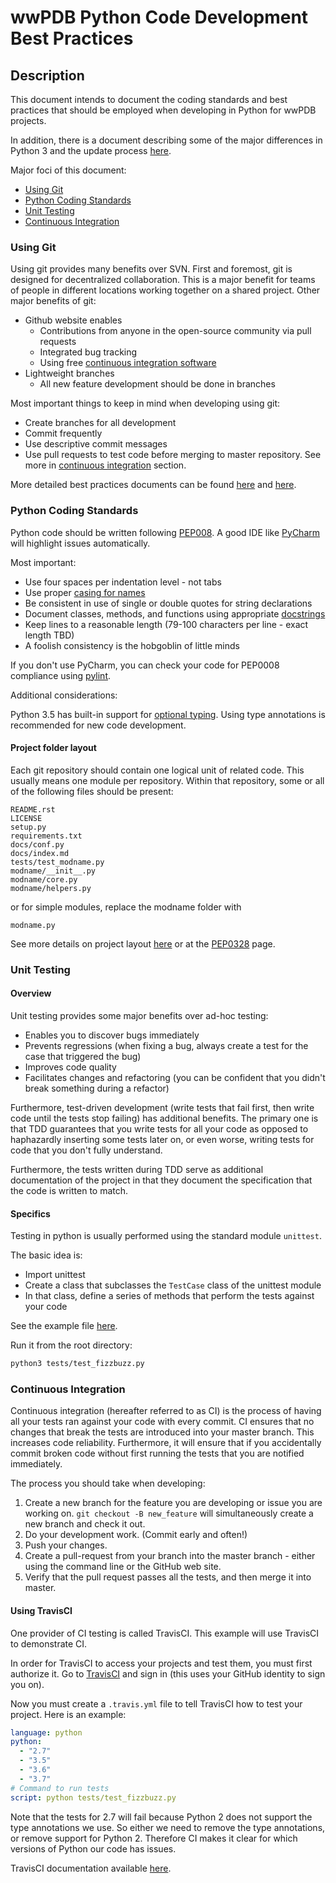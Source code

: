 # wwPDB Python Code Development Best Practices

## Description

This document intends to document the coding standards and best practices that
should be employed when developing in Python for wwPDB projects.

In addition, there is a document describing some of the major differences in
Python 3 and the update process [here](docs/2to3.md).

Major foci of this document:

* [Using Git](#using-git)
* [Python Coding Standards](#python-coding-standards)
* [Unit Testing](#unit-testing)
* [Continuous Integration](#continuous-integration)

### Using Git

Using git provides many benefits over SVN. First and foremost, git is designed for
decentralized collaboration. This is a major benefit for teams of people in different
locations working together on a shared project. Other major benefits of git:

* Github website enables
  * Contributions from anyone in the open-source community via pull requests
  * Integrated bug tracking
  * Using free [continuous integration software](#continuous-integration)
* Lightweight branches
  * All new feature development should be done in branches
  
Most important things to keep in mind when developing using git:

* Create branches for all development
* Commit frequently
* Use descriptive commit messages
* Use pull requests to test code before merging to master repository. See 
more in [continuous integration](#continuous-integration) section.

More detailed best practices documents can be found [here](https://sethrobertson.github.io/GitBestPractices/)
and [here](https://www.git-tower.com/learn/git/ebook/en/command-line/appendix/best-practices).

### Python Coding Standards

Python code should be written following [PEP008](https://www.python.org/dev/peps/pep-0008/). A good IDE like
[PyCharm](https://www.jetbrains.com/pycharm/) will highlight issues automatically.

Most important:

* Use four spaces per indentation level - not tabs
* Use proper [casing for names](https://www.python.org/dev/peps/pep-0008/#prescriptive-naming-conventions)
* Be consistent in use of single or double quotes for string declarations
* Document classes, methods, and functions using appropriate [docstrings](https://www.python.org/dev/peps/pep-0257/)
* Keep lines to a reasonable length (79-100 characters per line - exact length TBD)
* A foolish consistency is the hobgoblin of little minds

If you don't use PyCharm, you can check your code for PEP0008 compliance using [pylint](https://www.pylint.org/).

Additional considerations:

Python 3.5 has built-in support for [optional typing](https://docs.python.org/3/library/typing.html).
Using type annotations is recommended for new code development.

#### Project folder layout

Each git repository should contain one logical unit of related code. This usually means one module
per repository. Within that repository, some or all of the following files should be present:

```
README.rst
LICENSE
setup.py
requirements.txt
docs/conf.py
docs/index.md
tests/test_modname.py
modname/__init__.py
modname/core.py
modname/helpers.py
```

or for simple modules, replace the modname folder with

```
modname.py
```

See more details on project layout [here](http://docs.python-guide.org/en/latest/writing/structure/) 
or at the [PEP0328](https://www.python.org/dev/peps/pep-0328/) page.


### Unit Testing


#### Overview

Unit testing provides some major benefits over ad-hoc testing:

* Enables you to discover bugs immediately
* Prevents regressions (when fixing a bug, always create a test for the case that triggered the bug)
* Improves code quality
* Facilitates changes and refactoring (you can be confident that you didn't break something during a refactor)

Furthermore, test-driven development (write tests that fail first, then write code until the tests stop failing)
has additional benefits. The primary one is that TDD guarantees that you write tests for all your code as opposed
to haphazardly inserting some tests later on, or even worse, writing tests for code that you don't fully understand.

Furthermore, the tests written during TDD serve as additional documentation of the project in that they
document the specification that the code is written to match.

#### Specifics

Testing in python is usually performed using the standard module `unittest`.

The basic idea is:

* Import unittest
* Create a class that subclasses the `TestCase` class of the unittest module
* In that class, define a series of methods that perform the tests against your code

See the example file [here](tests/test_fizzbuzz.py).

Run it from the root directory:

```bash
python3 tests/test_fizzbuzz.py
```

### Continuous Integration

Continuous integration (hereafter referred to as CI) is the process of having all your tests
ran against your code with every commit. CI ensures that no changes that break the tests
are introduced into your master branch. This increases code reliability. Furthermore, it will
ensure that if you accidentally commit broken code without first running the tests that you
are notified immediately.

The process you should take when developing:

1. Create a new branch for the feature you are developing or issue you are working on. `git checkout -B new_feature`
 will simultaneously create a new branch and check it out.
2. Do your development work. (Commit early and often!)
3. Push your changes.
4. Create a pull-request from your branch into the master branch - either using the command line or the
 GitHub web site.
5. Verify that the pull request passes all the tests, and then merge it into master.

#### Using TravisCI

One provider of CI testing is called TravisCI. This example will use TravisCI to demonstrate CI.

In order for TravisCI to access your projects and test them, you must first authorize it. Go to 
[TravisCI](https://travis-ci.org/) and sign in (this uses your GitHub identity to sign you on).

Now you must create a `.travis.yml` file to tell TravisCI how to test your project. Here is an example:

```yaml
language: python
python:
  - "2.7"
  - "3.5"
  - "3.6"
  - "3.7"
# Command to run tests
script: python tests/test_fizzbuzz.py

```

Note that the tests for 2.7 will fail because Python 2 does not support the type annotations we use. So either
we need to remove the type annotations, or remove support for Python 2. Therefore CI makes it clear for which versions
of Python our code has issues. 

TravisCI documentation available [here](https://docs.travis-ci.com/user/getting-started/).